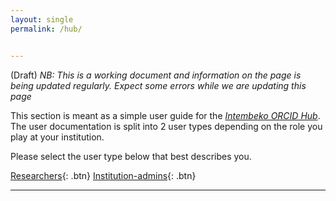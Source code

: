```yaml
---
layout: single
permalink: /hub/


---
```


(Draft)
_NB: This is a working document and information on the page is being updated regularly. Expect some errors while we are updating this page_ 

This section is meant as a simple user guide for the *[Intembeko ORCID Hub](https://intembeko.orcid.ac.za)*.
The user documentation is split into 2 user types depending on the role you play at your institution. 

Please select the user type below that best describes you.

[Researchers](/hub/researchers){: .btn}            [Institution-admins](/hub/institutions){: .btn}

- - -
 
